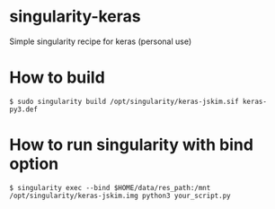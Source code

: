 # singularity-keras
Simple singularity recipe for keras (personal use)

# How to build
```
$ sudo singularity build /opt/singularity/keras-jskim.sif keras-py3.def
```

# How to run singularity with bind option

```
$ singularity exec --bind $HOME/data/res_path:/mnt /opt/singularity/keras-jskim.img python3 your_script.py
```
